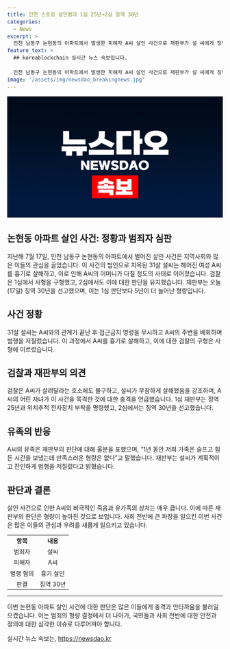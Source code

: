```yaml
---
title: 인천 스토킹 살인범의 1심 25년→2심 징역 30년
categories:
  - News
excerpt: >
  인천 남동구 논현동의 아파트에서 발생한 피해자 A씨 살인 사건으로 재판부가 설 씨에게 징역 30년을 선고했다. 설 씨는 A씨와의 관계가 헤어진 뒤 피해자에 접근금지명령을 무시하고 범행을 저질렀다. 검찰은 사형을 구형했지만 1심에서는 징역 25년, 2심에서는 징역 30년이 선고되었다. 유족들은 형량에 불만을 표현했다.
feature_text: >
  ## koreablockchain 실시간 뉴스 속보입니다.

  인천 남동구 논현동의 아파트에서 발생한 피해자 A씨 살인 사건으로 재판부가 설 씨에게 징역 30년을 선고했다. 설 씨는 A씨와의 관계가 헤어진 뒤 피해자에 접근금지명령을 무시하고 범행을 저질렀다. 검찰은 사형을 구형했지만 1심에서는 징역 25년, 2심에서는 징역 30년이 선고되었다. 유족들은 형량에 불만을 표현했다.
image: '/assets/img/newsdao_breakingnews.jpg'
---
```


<p><img src="/assets/img/newsdao_breakingnews.jpg" alt="koreablockchain 속보" /></p>

<h2>논현동 아파트 살인 사건: 정황과 범죄자 심판</h2>

<p data-ke-size="size16">지난해 7월 17일, 인천 남동구 논현동의 아파트에서 벌어진 살인 사건은 지역사회와 많은 이들의 관심을 끌었습니다. 이 사건의 범인으로 지목된 31살 설씨는 헤어진 여성 A씨를 흉기로 살해하고, 이로 인해 A씨의 어머니가 다칠 정도의 사태로 이어졌습니다. 검찰은 1심에서 사형을 구형했고, 2심에서도 이에 대한 판단을 유지했습니다. 재판부는 오늘(17일) 징역 30년을 선고했으며, 이는 1심 판단보다 5년이 더 늘어난 형량입니다.</p>

<h2 data-ke-size="size26">사건 정황</h2>

<p data-ke-size="size16">31살 설씨는 A씨와의 관계가 끝난 후 접근금지 명령을 무시하고 A씨의 주변을 배회하며 범행을 저질렀습니다. 이 과정에서 A씨를 흉기로 살해하고, 이에 대한 검찰의 구형은 사형에 이르렀습니다.</p>

<h2 data-ke-size="size26">검찰과 재판부의 의견</h2>

<p data-ke-size="size16">검찰은 A씨가 살려달라는 호소에도 불구하고, 설씨가 무참하게 살해했음을 강조하며, A씨의 어린 자녀가 이 사건을 목격한 것에 대한 충격을 언급했습니다. 1심 재판부는 징역 25년과 위치추적 전자장치 부착을 명령했고, 2심에서는 징역 30년을 선고했습니다.</p>

<h2 data-ke-size="size26">유족의 반응</h2>

<p data-ke-size="size16">A씨의 유족은 재판부의 판단에 대해 울분을 표했으며, “1년 동안 저희 가족은 슬프고 힘든 시간을 보냈는데 만족스러운 형량은 없다”고 말했습니다. 재판부는 설씨가 계획적이고 잔인하게 범행을 저질렀다고 밝혔습니다.</p>

<h2 data-ke-size="size26">판단과 결론</h2>

<p data-ke-size="size16">살인 사건으로 인한 A씨의 비극적인 죽음과 유가족의 상처는 매우 큽니다. 이에 따른 재판부의 판단은 형량이 높아진 것으로 보입니다. 사회 전반에 큰 파장을 일으킨 이번 사건은 많은 이들의 관심과 우려를 새롭게 일으키고 있습니다.</p>

<table>
    <tbody>
        <tr>
            <td style="text-align: center; height: 17px;"><b>항목</b></td>
            <td style="text-align: center; height: 17px;"><b>내용</b></td>
        </tr>
        <tr>
            <td style="text-align: center;">범죄자</td>
            <td style="text-align: center;">설씨</td>
        </tr>
        <tr>
            <td style="text-align: center;">피해자</td>
            <td style="text-align: center;">A씨</td>
        </tr>
        <tr>
            <td style="text-align: center;">범행 혐의</td>
            <td style="text-align: center;">흉기 살인</td>
        </tr>
        <tr>
            <td style="text-align: center;">판결</td>
            <td style="text-align: center;">징역 30년</td>
        </tr>
    </tbody>
</table>

<hr>

<p data-ke-size="size16">이번 논현동 아파트 살인 사건에 대한 판단은 많은 이들에게 충격과 안타까움을 불러일으켰습니다. 이는 범죄의 형량 결정에서 더 나아가, 국민들과 사회 전반에 대한 안전과 정의에 대한 심각한 이슈로 다루어져야 합니다.</p>
실시간 뉴스 속보는, <a href="https://newsdao.kr" rel="dofollow">https://newsdao.kr</a>



